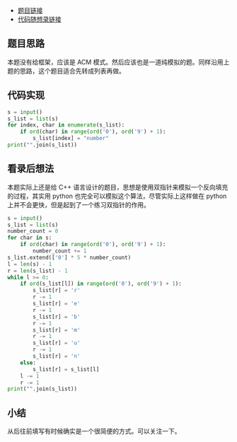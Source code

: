 - [题目链接](https://kamacoder.com/problempage.php?pid=1064)
- [代码随想录链接](https://programmercarl.com/kamacoder/0054.%E6%9B%BF%E6%8D%A2%E6%95%B0%E5%AD%97.html#%E6%80%9D%E8%B7%AF)

## 题目思路

本题没有给框架，应该是 ACM 模式。然后应该也是一道纯模拟的题。同样沿用上题的思路，这个题目适合先转成列表再做。

## 代码实现

```python
s = input()
s_list = list(s)
for index, char in enumerate(s_list):
    if ord(char) in range(ord('0'), ord('9') + 1):
        s_list[index] = "number"
print("".join(s_list))
```

## 看录后想法

本题实际上还是给 C++ 语言设计的题目，思想是使用双指针来模拟一个反向填充的过程，其实用 python 也完全可以模拟这个算法，尽管实际上这样做在 python 上并不会更快，但是起到了一个练习双指针的作用。

```python
s = input()
s_list = list(s)
number_count = 0
for char in s:
    if ord(char) in range(ord('0'), ord('9') + 1):
        number_count += 1
s_list.extend(['0'] * 5 * number_count)
l = len(s) - 1
r = len(s_list) - 1
while l >= 0:
    if ord(s_list[l]) in range(ord('0'), ord('9') + 1):
        s_list[r] = 'r'
        r -= 1
        s_list[r] = 'e'
        r -= 1
        s_list[r] = 'b'
        r -= 1
        s_list[r] = 'm'
        r -= 1
        s_list[r] = 'u'
        r -= 1
        s_list[r] = 'n'
    else:
        s_list[r] = s_list[l]
    l -= 1
    r -= 1
print("".join(s_list))
```

## 小结

从后往前填写有时候确实是一个很简便的方式。可以关注一下。